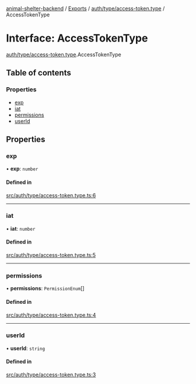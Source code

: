 [animal-shelter-backend](../README.md) / [Exports](../modules.md) / [auth/type/access-token.type](../modules/auth_type_access_token_type.md) / AccessTokenType

# Interface: AccessTokenType

[auth/type/access-token.type](../modules/auth_type_access_token_type.md).AccessTokenType

## Table of contents

### Properties

- [exp](auth_type_access_token_type.AccessTokenType.md#exp)
- [iat](auth_type_access_token_type.AccessTokenType.md#iat)
- [permissions](auth_type_access_token_type.AccessTokenType.md#permissions)
- [userId](auth_type_access_token_type.AccessTokenType.md#userid)

## Properties

### exp

• **exp**: `number`

#### Defined in

[src/auth/type/access-token.type.ts:6](https://github.com/B4LiN7/animal-shelter-backend/blob/433cf0c1c0d87c638e9f68cdba4d5975f6f24447/src/auth/type/access-token.type.ts#L6)

___

### iat

• **iat**: `number`

#### Defined in

[src/auth/type/access-token.type.ts:5](https://github.com/B4LiN7/animal-shelter-backend/blob/433cf0c1c0d87c638e9f68cdba4d5975f6f24447/src/auth/type/access-token.type.ts#L5)

___

### permissions

• **permissions**: `PermissionEnum`[]

#### Defined in

[src/auth/type/access-token.type.ts:4](https://github.com/B4LiN7/animal-shelter-backend/blob/433cf0c1c0d87c638e9f68cdba4d5975f6f24447/src/auth/type/access-token.type.ts#L4)

___

### userId

• **userId**: `string`

#### Defined in

[src/auth/type/access-token.type.ts:3](https://github.com/B4LiN7/animal-shelter-backend/blob/433cf0c1c0d87c638e9f68cdba4d5975f6f24447/src/auth/type/access-token.type.ts#L3)
